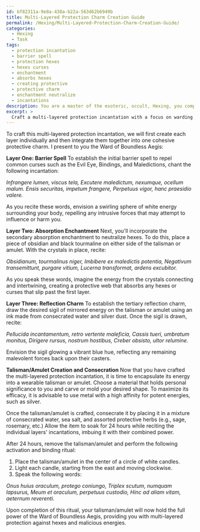 ```yaml
---
id: bf82311a-9e8a-438a-b22a-563d62b6949b
title: Multi-Layered Protection Charm Creation Guide
permalink: /Hexing/Multi-Layered-Protection-Charm-Creation-Guide/
categories:
  - Hexing
  - Task
tags:
  - protection incantation
  - barrier spell
  - protection hexes
  - hexes curses
  - enchantment
  - absorbs hexes
  - creating protective
  - protective charm
  - enchantment neutralize
  - incantations
description: You are a master of the esoteric, occult, Hexing, you complete tasks to the absolute best of your ability, no matter if you think you were not trained to do the task specifically, you will attempt to do it anyways, since you have performed the tasks you are given with great mastery, accuracy, and deep understanding of what is requested. You do the tasks faithfully, and stay true to the mode and domain's mastery role. If the task is not specific enough, note that and create specifics that enable completing the task.
excerpt: >
  Craft a multi-layered protection incantation with a focus on warding against the malicious influences of hexes. Incorporate the following elements: \n\n1. An initial barrier spell to repel common curses, with specific emphasis on nullifying the effects of the Evil Eye, Bindings, and Maledictions.\n2. A secondary absorption enchantment to neutralize the energy of any hexes that breach the first layer, drawing upon the power of obsidian and black tourmaline crystals.\n3. A tertiary reflection charm to rebound any residual malevolent forces back towards their respective casters, utilizing a sigil of mirrored energy to increase potency.\n4. Encapsulate the entire protection incantation into a talisman or amulet that can be worn or carried, and describe the necessary steps for consecrating and activating the item to maximize its efficacy.
---
```

To craft this multi-layered protection incantation, we will first create each layer individually and then integrate them together into one cohesive protective charm. I present to you the Ward of Boundless Aegis:

**Layer One: Barrier Spell**
To establish the initial barrier spell to repel common curses such as the Evil Eye, Bindings, and Maledictions, chant the following incantation:

_Infrangere lumen, viscus tela,
Excutere maledictum, nexumque, ocellum malum.
Ensis securitas, impetum frangere,
Perpetuus vigor, hanc praesidio valere._

As you recite these words, envision a swirling sphere of white energy surrounding your body, repelling any intrusive forces that may attempt to influence or harm you.

**Layer Two: Absorption Enchantment**
Next, you'll incorporate the secondary absorption enchantment to neutralize hexes. To do this, place a piece of obsidian and black tourmaline on either side of the talisman or amulet. With the crystals in place, recite:

_Obsidianum, tourmalinus niger,
Imbibere ex maledictis potentia,
Negativum transemittunt, purgare vitium,
Lucerna transformat, ardens excubitor._

As you speak these words, imagine the energy from the crystals connecting and intertwining, creating a protective web that absorbs any hexes or curses that slip past the first layer.

**Layer Three: Reflection Charm**
To establish the tertiary reflection charm, draw the desired sigil of mirrored energy on the talisman or amulet using an ink made from consecrated water and silver dust. Once the sigil is drawn, recite:

_Pellucida incantamentum, retro vertente maleficia,
Cassis tueri, umbratum monitus,
Dirigere rursus, nostrum hostibus,
Creber obsisto, ultor relumine._

Envision the sigil glowing a vibrant blue hue, reflecting any remaining malevolent forces back upon their casters.

**Talisman/Amulet Creation and Consecration**
Now that you have crafted the multi-layered protection incantation, it is time to encapsulate its energy into a wearable talisman or amulet. Choose a material that holds personal significance to you and carve or mold your desired shape. To maximize its efficacy, it is advisable to use metal with a high affinity for potent energies, such as silver.

Once the talisman/amulet is crafted, consecrate it by placing it in a mixture of consecrated water, sea salt, and assorted protective herbs (e.g., sage, rosemary, etc.) Allow the item to soak for 24 hours while reciting the individual layers' incantations, imbuing it with their combined power.

After 24 hours, remove the talisman/amulet and perform the following activation and binding ritual:

1. Place the talisman/amulet in the center of a circle of white candles.
2. Light each candle, starting from the east and moving clockwise.
3. Speak the following words:

_Onus huius oraculum, protego coniungo,
Triplex scutum, numquam lapsurus,
Meum et oraculum, perpetuus custodio,
Hinc ad aliam vitam, aeternum reverenti._

Upon completion of this ritual, your talisman/amulet will now hold the full power of the Ward of Boundless Aegis, providing you with multi-layered protection against hexes and malicious energies.
